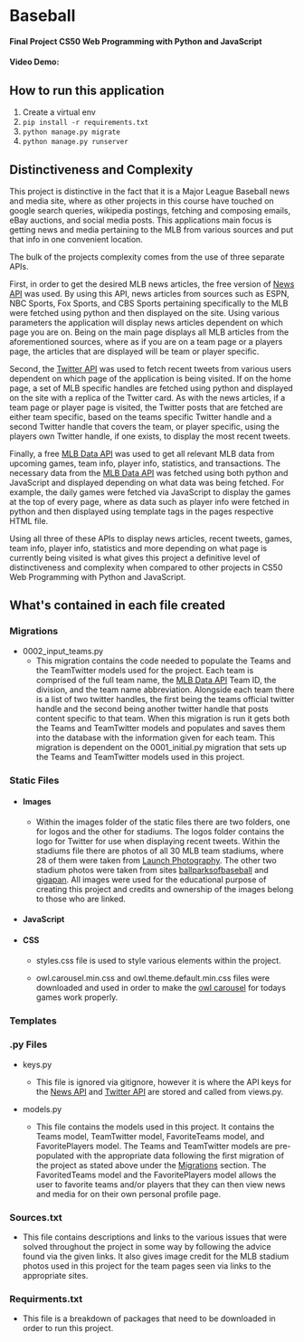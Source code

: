 # Baseball
#### Final Project CS50 Web Programming with Python and JavaScript
#### Video Demo: 

## How to run this application
  1. Create a virtual env
  2. `pip install -r requirements.txt`
  3. `python manage.py migrate`
  4. `python manage.py runserver`

## Distinctiveness and Complexity
This project is distinctive in the fact that it is a Major League Baseball news and media site, where as other projects in this course have touched on google search queries, wikipedia postings, fetching and composing emails, eBay auctions, and social media posts. This applications main focus is getting news and media pertaining to the MLB from various sources and put that info in one convenient location.

The bulk of the projects complexity comes from the use of three separate APIs. 

First, in order to get the desired MLB news articles, the free version of [News API](https://newsapi.org/) was used. By using this API, news articles from sources such as ESPN, NBC Sports, Fox Sports, and CBS Sports pertaining specifically to the MLB were fetched using python and then displayed on the site. Using various parameters the application will display news articles dependent on which page you are on. Being on the main page displays all MLB articles from the aforementioned sources, where as if you are on a team page or a players page, the articles that are displayed will be team or player specific.

Second, the [Twitter API](https://developer.twitter.com/en/docs) was used to fetch recent tweets from various users dependent on which page of the application is being visited. If on the home page, a set of MLB specific handles are fetched using python and displayed on the site with a replica of the Twitter card. As with the news articles, if a team page or player page is visited, the Twitter posts that are fetched are either team specific, based on the teams specific Twitter handle and a second Twitter handle that covers the team, or player specific, using the players own Twitter handle, if one exists, to display the most recent tweets.

Finally, a free [MLB Data API](https://appac.github.io/mlb-data-api-docs/#top) was used to get all relevant MLB data from upcoming games, team info, player info, statistics, and transactions. The necessary data from the [MLB Data API](https://appac.github.io/mlb-data-api-docs/#top) was fetched using both python and JavaScript and displayed depending on what data was being fetched. For example, the daily games were fetched via JavaScript to display the games at the top of every page, where as data such as player info were fetched in python and then displayed using template tags in the pages respective HTML file.

Using all three of these APIs to display news articles, recent tweets, games, team info, player info, statistics and more depending on what page is currently being visited is what gives this project a definitive level of distinctiveness and complexity when compared to other projects in CS50 Web Programming with Python and JavaScript.

## What's contained in each file created

### Migrations
  - 0002_input_teams.py
    - This migration contains the code needed to populate the Teams and the TeamTwitter models used for the project. Each team is comprised of the full team name, the [MLB Data API](https://appac.github.io/mlb-data-api-docs/#top) Team ID, the division, and the team name abbreviation. Alongside each team there is a list of two twitter handles, the first being the teams official twitter handle and the second being another twitter handle that posts content specific to that team. When this migration is run it gets both the Teams and TeamTwitter models and populates and saves them into the database with the information given for each team. This migration is dependent on the 0001_initial.py migration that sets up the Teams and TeamTwitter models used in this project. 

### Static Files
  - #### Images
    - Within the images folder of the static files there are two folders, one for logos and the other for stadiums. The logos folder contains the logo for Twitter for use when displaying recent tweets. Within the stadiums file there are photos of all 30 MLB team stadiums, where 28 of them were taken from [Launch Photography](http://www.launchphotography.com/Ballpark_Panoramas.html). The other two stadium photos were taken from sites [ballparksofbaseball](https://www.ballparksofbaseball.com/ballparks/t-mobile-park/) and [gigapan](http://www.gigapan.com/gigapans?order=most_popular&profile_id=CarlosG). All images were used for the educational purpose of creating this project and credits and ownership of the images belong to those who are linked.

  - #### JavaScript

  - #### CSS
    - styles.css file is used to style various elements within the project.

    - owl.carousel.min.css and owl.theme.default.min.css files were downloaded and used in order to make the [owl carousel](https://owlcarousel2.github.io/OwlCarousel2/docs/started-welcome.html) for todays games work properly.

### Templates

### .py Files

  - keys.py
    - This file is ignored via gitignore, however it is where the API keys for the [News API](https://newsapi.org/) and [Twitter API](https://developer.twitter.com/en/docs) are stored and called from views.py.

  - models.py
    - This file contains the models used in this project. It contains the Teams model, TeamTwitter model, FavoriteTeams model, and FavoritePlayers model. The Teams and TeamTwitter models are pre-populated with the appropriate data following the first migration of the project as stated above under the [Migrations](https://github.com/chctaylor/baseball/blob/main/README.md#migrations) section. The FavoritedTeams model and the FavoritePlayers model allows the user to favorite teams and/or players that they can then view news and media for on their own personal profile page.

### Sources.txt
  - This file contains descriptions and links to the various issues that were solved throughout the project in some way by following the advice found via the given links. It also gives image credit for the MLB stadium photos used in this project for the team pages seen via links to the appropriate sites.

### Requirments.txt
  - This file is a breakdown of packages that need to be downloaded in order to run this project.
